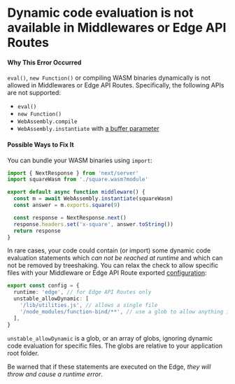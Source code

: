 # Dynamic code evaluation is not available in Middlewares or Edge API Routes

#### Why This Error Occurred

`eval()`, `new Function()` or compiling WASM binaries dynamically is not allowed in Middlewares or Edge API Routes.
Specifically, the following APIs are not supported:

- `eval()`
- `new Function()`
- `WebAssembly.compile`
- `WebAssembly.instantiate` with [a buffer parameter](https://developer.mozilla.org/en-US/docs/Web/JavaScript/Reference/Global_Objects/WebAssembly/instantiate#primary_overload_%E2%80%94_taking_wasm_binary_code)

#### Possible Ways to Fix It

You can bundle your WASM binaries using `import`:

```typescript
import { NextResponse } from 'next/server'
import squareWasm from './square.wasm?module'

export default async function middleware() {
  const m = await WebAssembly.instantiate(squareWasm)
  const answer = m.exports.square(9)

  const response = NextResponse.next()
  response.headers.set('x-square', answer.toString())
  return response
}
```

In rare cases, your code could contain (or import) some dynamic code evaluation statements which _can not be reached at runtime_ and which can not be removed by treeshaking.
You can relax the check to allow specific files with your Middleware or Edge API Route exported [configuration](https://nextjs.org/docs/api-reference/edge-runtime#unsupported-apis):

```typescript
export const config = {
  runtime: 'edge', // for Edge API Routes only
  unstable_allowDynamic: [
    '/lib/utilities.js', // allows a single file
    '/node_modules/function-bind/**', // use a glob to allow anything in the function-bind 3rd party module
  ],
}
```

`unstable_allowDynamic` is a glob, or an array of globs, ignoring dynamic code evaluation for specific files. The globs are relative to your application root folder.

Be warned that if these statements are executed on the Edge, _they will throw and cause a runtime error_.
